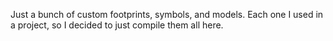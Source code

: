 Just a bunch of custom footprints, symbols, and models. Each one I used in a project, so I decided to just compile them all here. 